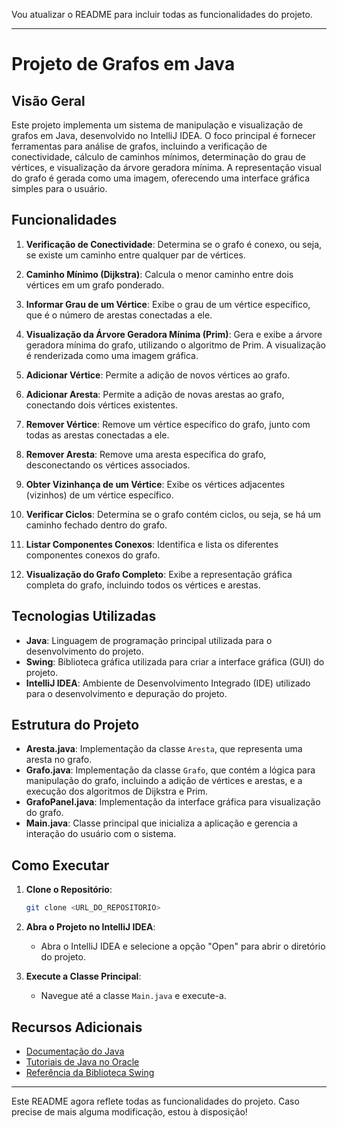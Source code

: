 Vou atualizar o README para incluir todas as funcionalidades do projeto.

---

# Projeto de Grafos em Java

## Visão Geral

Este projeto implementa um sistema de manipulação e visualização de grafos em Java, desenvolvido no IntelliJ IDEA. O foco principal é fornecer ferramentas para análise de grafos, incluindo a verificação de conectividade, cálculo de caminhos mínimos, determinação do grau de vértices, e visualização da árvore geradora mínima. A representação visual do grafo é gerada como uma imagem, oferecendo uma interface gráfica simples para o usuário.

## Funcionalidades

1. **Verificação de Conectividade**: Determina se o grafo é conexo, ou seja, se existe um caminho entre qualquer par de vértices.

2. **Caminho Mínimo (Dijkstra)**: Calcula o menor caminho entre dois vértices em um grafo ponderado.

3. **Informar Grau de um Vértice**: Exibe o grau de um vértice específico, que é o número de arestas conectadas a ele.

4. **Visualização da Árvore Geradora Mínima (Prim)**: Gera e exibe a árvore geradora mínima do grafo, utilizando o algoritmo de Prim. A visualização é renderizada como uma imagem gráfica.

5. **Adicionar Vértice**: Permite a adição de novos vértices ao grafo.

6. **Adicionar Aresta**: Permite a adição de novas arestas ao grafo, conectando dois vértices existentes.

7. **Remover Vértice**: Remove um vértice específico do grafo, junto com todas as arestas conectadas a ele.

8. **Remover Aresta**: Remove uma aresta específica do grafo, desconectando os vértices associados.

9. **Obter Vizinhança de um Vértice**: Exibe os vértices adjacentes (vizinhos) de um vértice específico.

10. **Verificar Ciclos**: Determina se o grafo contém ciclos, ou seja, se há um caminho fechado dentro do grafo.

11. **Listar Componentes Conexos**: Identifica e lista os diferentes componentes conexos do grafo.

12. **Visualização do Grafo Completo**: Exibe a representação gráfica completa do grafo, incluindo todos os vértices e arestas.

## Tecnologias Utilizadas

- **Java**: Linguagem de programação principal utilizada para o desenvolvimento do projeto.
- **Swing**: Biblioteca gráfica utilizada para criar a interface gráfica (GUI) do projeto.
- **IntelliJ IDEA**: Ambiente de Desenvolvimento Integrado (IDE) utilizado para o desenvolvimento e depuração do projeto.

## Estrutura do Projeto

- **Aresta.java**: Implementação da classe `Aresta`, que representa uma aresta no grafo.
- **Grafo.java**: Implementação da classe `Grafo`, que contém a lógica para manipulação do grafo, incluindo a adição de vértices e arestas, e a execução dos algoritmos de Dijkstra e Prim.
- **GrafoPanel.java**: Implementação da interface gráfica para visualização do grafo.
- **Main.java**: Classe principal que inicializa a aplicação e gerencia a interação do usuário com o sistema.

## Como Executar

1. **Clone o Repositório**: 
   ```bash
   git clone <URL_DO_REPOSITORIO>
   ```
2. **Abra o Projeto no IntelliJ IDEA**: 
   - Abra o IntelliJ IDEA e selecione a opção "Open" para abrir o diretório do projeto.
   
3. **Execute a Classe Principal**: 
   - Navegue até a classe `Main.java` e execute-a.

## Recursos Adicionais

- [Documentação do Java](https://docs.oracle.com/javase/8/docs/api/)
- [Tutoriais de Java no Oracle](https://www.oracle.com/java/technologies/javase-tutorials.html)
- [Referência da Biblioteca Swing](https://docs.oracle.com/javase/8/docs/technotes/guides/swing/)

---

Este README agora reflete todas as funcionalidades do projeto. Caso precise de mais alguma modificação, estou à disposição!
